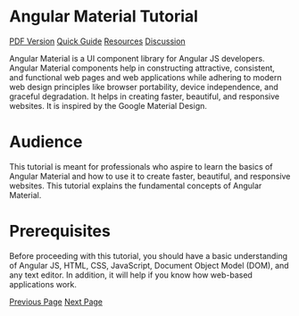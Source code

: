 # Angular Material Tutorial
[PDF Version](../angular_material/angular_material_pdf_version.md)
[Quick Guide](../angular_material/angular_material_quick_guide.md)
[Resources](../angular_material/angular_material_useful_resources.md)
[Discussion](../angular_material/angular_material_discussion.md)

Angular Material is a UI component library for Angular JS developers. Angular Material components help in constructing attractive, consistent, and functional web pages and web applications while adhering to modern web design principles like browser portability, device independence, and graceful degradation. It helps in creating faster, beautiful, and responsive websites. It is inspired by the Google Material Design.

# Audience
This tutorial is meant for professionals who aspire to learn the basics of Angular Material and how to use it to create faster, beautiful, and responsive websites. This tutorial explains the fundamental concepts of Angular Material.

# Prerequisites
Before proceeding with this tutorial, you should have a basic understanding of Angular JS, HTML, CSS, JavaScript, Document Object Model (DOM), and any text editor. In addition, it will help if you know how web-based applications work.


[Previous Page](../angular_material/index.md) [Next Page](../angular_material/angular_material_overview.md) 
